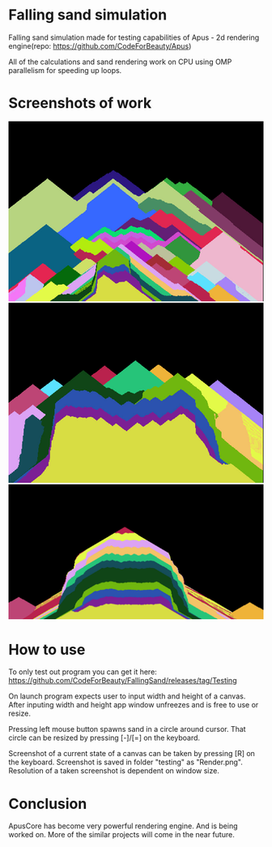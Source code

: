 # Falling sand simulation

Falling sand simulation made for testing capabilities of Apus - 2d rendering engine(repo: https://github.com/CodeForBeauty/Apus)

All of the calculations and sand rendering work on CPU using OMP parallelism for speeding up loops.


# Screenshots of work
![alt text](https://github.com/CodeForBeauty/FallingSand/blob/master/Apus/testing/Render1.png)
![alt text](https://github.com/CodeForBeauty/FallingSand/blob/master/Apus/testing/Render2.png)
![alt text](https://github.com/CodeForBeauty/FallingSand/blob/master/Apus/testing/Render.png)

# How to use
To only test out program you can get it here: https://github.com/CodeForBeauty/FallingSand/releases/tag/Testing

On launch program expects user to input width and height of a canvas.
After inputing width and height app window unfreezes and is free to use or resize.

Pressing left mouse button spawns sand in a circle around cursor. That circle can be resized by pressing [-]/[=] on the keyboard.

Screenshot of a current state of a canvas can be taken by pressing [R] on the keyboard. Screenshot is saved in folder "testing" as "Render.png". Resolution of a taken screenshot is dependent on window size.

# Conclusion
ApusCore has become very powerful rendering engine. And is being worked on. More of the similar projects will come in the near future.
